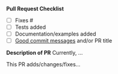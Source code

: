 **Pull Request Checklist**
- [ ] Fixes #<!--issue number goes here-->
- [ ] Tests added
- [ ] Documentation/examples added
- [ ] [Good commit messages](https://cbea.ms/git-commit/) and/or PR title

**Description of PR**
Currently, ...

This PR adds/changes/fixes...
